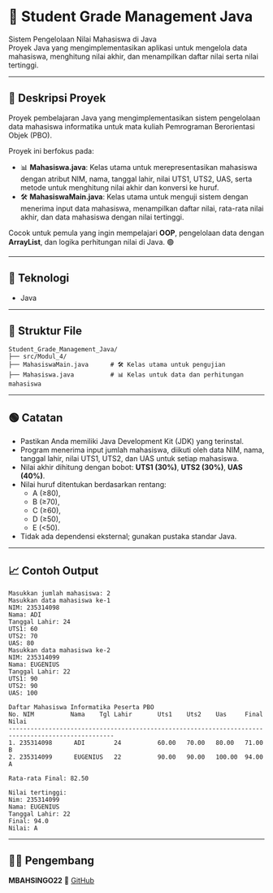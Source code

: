 # 📝 Student Grade Management Java

Sistem Pengelolaan Nilai Mahasiswa di Java  
Proyek Java yang mengimplementasikan aplikasi untuk mengelola data mahasiswa, menghitung nilai akhir, dan menampilkan daftar nilai serta nilai tertinggi.

---

## 📖 Deskripsi Proyek
Proyek pembelajaran Java yang mengimplementasikan sistem pengelolaan data mahasiswa informatika untuk mata kuliah Pemrograman Berorientasi Objek (PBO).  

Proyek ini berfokus pada:  
- 📊 **Mahasiswa.java**: Kelas utama untuk merepresentasikan mahasiswa dengan atribut NIM, nama, tanggal lahir, nilai UTS1, UTS2, UAS, serta metode untuk menghitung nilai akhir dan konversi ke huruf.  
- 🛠️ **MahasiswaMain.java**: Kelas utama untuk menguji sistem dengan menerima input data mahasiswa, menampilkan daftar nilai, rata-rata nilai akhir, dan data mahasiswa dengan nilai tertinggi.  

Cocok untuk pemula yang ingin mempelajari **OOP**, pengelolaan data dengan **ArrayList**, dan logika perhitungan nilai di Java. 🟢

---

## 🧠 Teknologi
- Java

---

## 📂 Struktur File
```
Student_Grade_Management_Java/
├── src/Modul_4/
├── MahasiswaMain.java      # 🛠️ Kelas utama untuk pengujian
├── Mahasiswa.java          # 📊 Kelas untuk data dan perhitungan mahasiswa
```
---

## 🟢 Catatan
- Pastikan Anda memiliki Java Development Kit (JDK) yang terinstal.  
- Program menerima input jumlah mahasiswa, diikuti oleh data NIM, nama, tanggal lahir, nilai UTS1, UTS2, dan UAS untuk setiap mahasiswa.  
- Nilai akhir dihitung dengan bobot: **UTS1 (30%)**, **UTS2 (30%)**, **UAS (40%)**.  
- Nilai huruf ditentukan berdasarkan rentang:  
  - A (≥80),  
  - B (≥70),  
  - C (≥60),  
  - D (≥50),  
  - E (<50).  
- Tidak ada dependensi eksternal; gunakan pustaka standar Java.  

---

## 📈 Contoh Output
```
Masukkan jumlah mahasiswa: 2
Masukkan data mahasiswa ke-1
NIM: 235314098
Nama: ADI
Tanggal Lahir: 24
UTS1: 60
UTS2: 70
UAS: 80
Masukkan data mahasiswa ke-2
NIM: 235314099
Nama: EUGENIUS        
Tanggal Lahir: 22
UTS1: 90
UTS2: 90
UAS: 100

Daftar Mahasiswa Informatika Peserta PBO
No. NIM          Nama    Tgl Lahir       Uts1    Uts2    Uas     Final   Nilai
---------------------------------------------------------------------------------------------------
1. 235314098      ADI        24          60.00   70.00   80.00   71.00    B
2. 235314099      EUGENIUS   22          90.00   90.00   100.00  94.00    A

Rata-rata Final: 82.50

Nilai tertinggi:
Nim: 235314099
Nama: EUGENIUS
Tanggal Lahir: 22
Final: 94.0
Nilai: A
```

---

## 👨‍💻 Pengembang
**MBAHSINGO22** 🔗 [GitHub](https://github.com/MBAHSINGO22)
